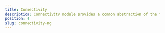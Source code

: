 ```yaml
---
title: Connectivity
description: Connectivity module provides a common abstraction of the functionality responsible for receiving information about the connection type and availability of the network.
position: 4
slug: connectivity-ng
---
```

